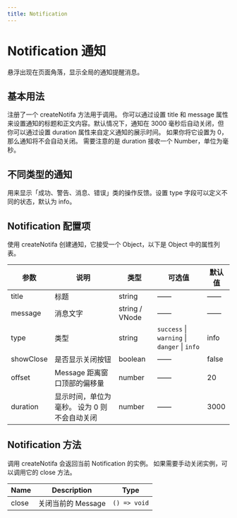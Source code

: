 ```yaml
---
title: Notification
---
```


# Notification 通知

悬浮出现在页面角落，显示全局的通知提醒消息。

## 基本用法

注册了一个 createNotifa 方法用于调用。 你可以通过设置 title 和 message 属性来设置通知的标题和正文内容。默认情况下，通知在 3000 毫秒后自动关闭，但你可以通过设置 duration 属性来自定义通知的展示时间。 如果你将它设置为 0，那么通知将不会自动关闭。 需要注意的是 duration 接收一个 Number，单位为毫秒。

<preview path="../demo/Notification/basic.vue"></preview>

## 不同类型的通知

用来显示「成功、警告、消息、错误」类的操作反馈。设置 type 字段可以定义不同的状态，默认为 info。

<preview path="../demo/Notification/differType.vue"></preview>

## Notification 配置项

使用 createNotifa 创建通知，它接受一个 Object，以下是 Object 中的属性列表。

| 参数      | 说明                                         | 类型           | 可选值                                       | 默认值 |
| --------- | -------------------------------------------- | -------------- | -------------------------------------------- | ------ |
| title     | 标题                                         | string         | ——                                           | ——     |
| message   | 消息文字                                     | string / VNode | ——                                           | ——     |
| type      | 类型                                         | string         | `success` \| `warning` \| `danger` \| `info` | info   |
| showClose | 是否显示关闭按钮                             | boolean        | ——                                           | false  |
| offset    | Message 距离窗口顶部的偏移量                 | number         | ——                                           | 20     |
| duration  | 显示时间，单位为毫秒。 设为 0 则不会自动关闭 | number         | ——                                           | 3000   |

## Notification 方法

调用 createNotifa 会返回当前 Notification 的实例。 如果需要手动关闭实例，可以调用它的 close 方法。

| Name  | Description        | Type         |
| ----- | ------------------ | ------------ |
| close | 关闭当前的 Message | `() => void` |
